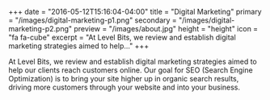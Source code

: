 +++
date = "2016-05-12T15:16:04-04:00"
title = "Digital Marketing"
primary = "/images/digital-marketing-p1.png"
secondary = "/images/digital-marketing-p2.png"
preview = "/images/about.jpg"
height = "height"
icon = "fa fa-cube"
excerpt = "At Level Bits, we review and establish digital marketing strategies aimed to help..."
+++

At Level Bits, we review and establish digital marketing strategies aimed to help our clients reach customers online. Our goal for SEO (Search Engine Optimization) is to bring your site higher up in organic search results, driving more customers through your website and into your business.
